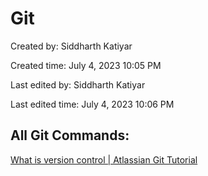 # Git

Created by: Siddharth Katiyar

Created time: July 4, 2023 10:05 PM

Last edited by: Siddharth Katiyar

Last edited time: July 4, 2023 10:06 PM


## **All Git Commands:**

[What is version control | Atlassian Git Tutorial](https://www.atlassian.com/git/tutorials/what-is-version-control)